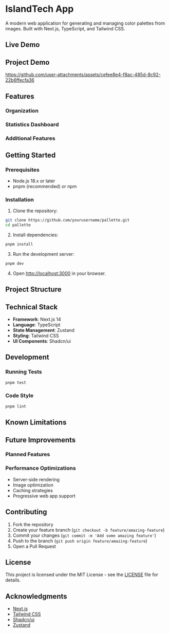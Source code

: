 # IslandTech App

A modern web application for generating and managing color palettes from images. Built with Next.js, TypeScript, and Tailwind CSS.

## Live Demo

## Project Demo

https://github.com/user-attachments/assets/cefee8e4-f8ac-485d-8c92-22b6ffecfa36

## Features

### Organization

### Statistics Dashboard

### Additional Features

## Getting Started

### Prerequisites

- Node.js 18.x or later
- pnpm (recommended) or npm

### Installation

1. Clone the repository:

```bash
git clone https://github.com/yourusername/pallette.git
cd pallette
```

2. Install dependencies:

```bash
pnpm install
```

3. Run the development server:

```bash
pnpm dev
```

4. Open [http://localhost:3000](http://localhost:3000) in your browser.

## Project Structure

## Technical Stack

- **Framework**: Next.js 14
- **Language**: TypeScript
- **State Management**: Zustand
- **Styling**: Tailwind CSS
- **UI Components**: Shadcn/ui

## Development

### Running Tests

```bash
pnpm test
```

### Code Style

```bash
pnpm lint
```

## Known Limitations

## Future Improvements

### Planned Features

### Performance Optimizations

- Server-side rendering
- Image optimization
- Caching strategies
- Progressive web app support

## Contributing

1. Fork the repository
2. Create your feature branch (`git checkout -b feature/amazing-feature`)
3. Commit your changes (`git commit -m 'Add some amazing feature'`)
4. Push to the branch (`git push origin feature/amazing-feature`)
5. Open a Pull Request

## License

This project is licensed under the MIT License - see the [LICENSE](LICENSE) file for details.

## Acknowledgments

- [Next.js](https://nextjs.org/)
- [Tailwind CSS](https://tailwindcss.com/)
- [Shadcn/ui](https://ui.shadcn.com/)
- [Zustand](https://github.com/pmndrs/zustand)
